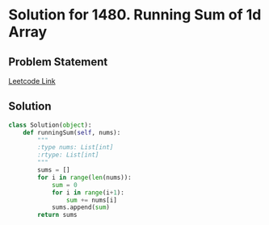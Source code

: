 # Solution for 1480. Running Sum of 1d Array

## Problem Statement

[Leetcode Link](https://leetcode.com/problems/running-sum-of-1d-array/)

## Solution

```python
class Solution(object):
    def runningSum(self, nums):
        """
        :type nums: List[int]
        :rtype: List[int]
        """
        sums = []
        for i in range(len(nums)):
            sum = 0
            for i in range(i+1):
                sum += nums[i]
            sums.append(sum)
        return sums
        
